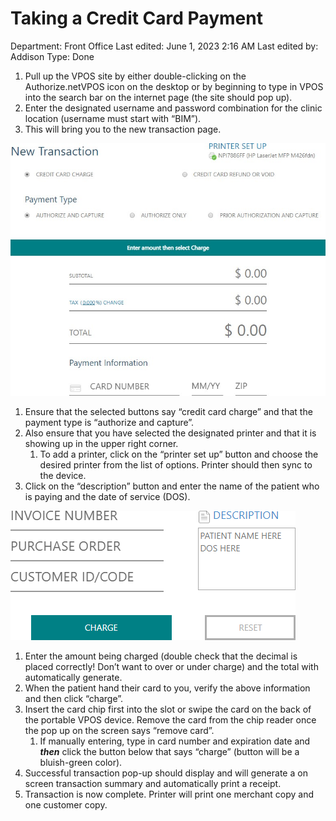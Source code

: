 # Taking a Credit Card Payment

Department: Front Office
Last edited: June 1, 2023 2:16 AM
Last edited by: Addison
Type: Done

1. Pull up the VPOS site by either double-clicking on the Authorize.netVPOS icon on the desktop or by beginning to type in VPOS into the search bar on the internet page (the site should pop up).
2. Enter the designated username and password combination for the clinic location (username must start with “BIM”).
3. This will bring you to the new transaction page.

![Taking%20a%20Credit%20Card%20Payment%20bed2d68b218b41c597fc314e16044e2d/image2.jpeg](Taking%20a%20Credit%20Card%20Payment%20bed2d68b218b41c597fc314e16044e2d/image2.jpeg)

1. Ensure that the selected buttons say “credit card charge” and that the payment type is “authorize and capture”.
2. Also ensure that you have selected the designated printer and that it is showing up in the upper right corner.
    1. To add a printer, click on the “printer set up” button and choose the desired printer from the list of options. Printer should then sync to the device.
3. Click on the “description” button and enter the name of the patient who is paying and the date of service (DOS).

![Taking%20a%20Credit%20Card%20Payment%20bed2d68b218b41c597fc314e16044e2d/image4.png](Taking%20a%20Credit%20Card%20Payment%20bed2d68b218b41c597fc314e16044e2d/image4.png)

1. Enter the amount being charged (double check that the decimal is placed correctly! Don’t want to over or under charge) and the total with automatically generate.
2. When the patient hand their card to you, verify the above information and then click “charge”.
3. Insert the card chip first into the slot or swipe the card on the back of the portable VPOS device. Remove the card from the chip reader once the pop up on the screen says “remove card”.
    1. If manually entering, type in card number and expiration date and ***then*** click the button below that says “charge” (button will be a bluish-green color).
4. Successful transaction pop-up should display and will generate a on screen transaction summary and automatically print a receipt.
5. Transaction is now complete. Printer will print one merchant copy and one customer copy.